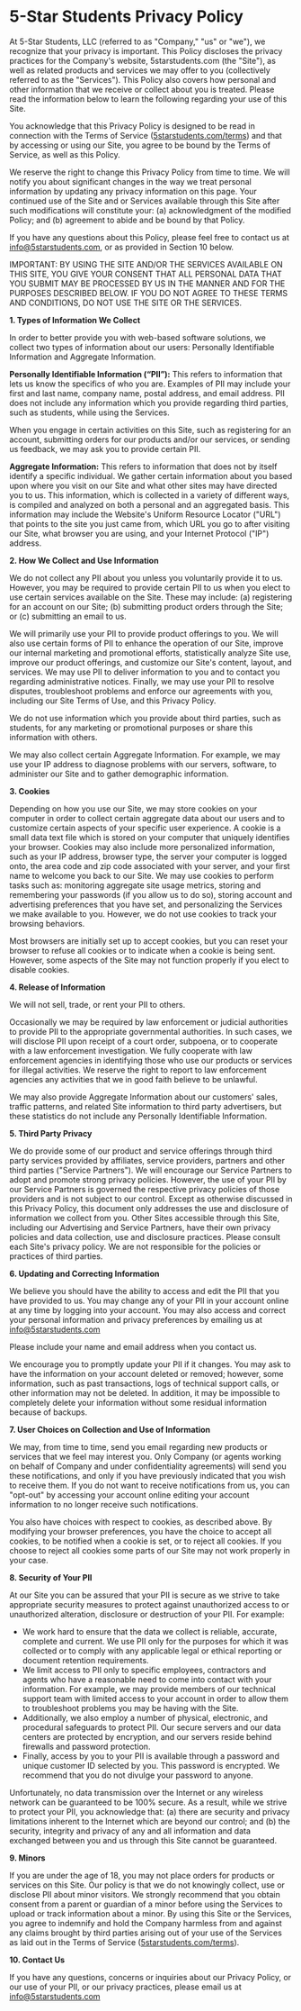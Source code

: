 # 5-Star Students Privacy Policy

At 5-Star Students, LLC (referred to as "Company," "us" or "we"), we recognize that your privacy is important. This Policy discloses the privacy practices for the Company's website, 5starstudents.com (the "Site"), as well as related products and services we may offer to you (collectively referred to as the "Services"). This Policy also covers how personal and other information that we receive or collect about you is treated. Please read the information below to learn the following regarding your use of this Site.

You acknowledge that this Privacy Policy is designed to be read in connection with the Terms of Service ([5starstudents.com/terms](http://5starstudents.com/terms)) and that by accessing or using our Site, you agree to be bound by the Terms of Service, as well as this Policy.

We reserve the right to change this Privacy Policy from time to time. We will notify you about significant changes in the way we treat personal information by updating any privacy information on this page. Your continued use of the Site and or Services available through this Site after such modifications will constitute your: (a) acknowledgment of the modified Policy; and (b) agreement to abide and be bound by that Policy.

If you have any questions about this Policy, please feel free to contact us at [info@5starstudents.com](mailto:info@5starstudents.com), or as provided in Section 10 below.

IMPORTANT: BY USING THE SITE AND/OR THE SERVICES AVAILABLE ON THIS SITE, YOU GIVE YOUR CONSENT THAT ALL PERSONAL DATA THAT YOU SUBMIT MAY BE PROCESSED BY US IN THE MANNER AND FOR THE PURPOSES DESCRIBED BELOW. IF YOU DO NOT AGREE TO THESE TERMS AND CONDITIONS, DO NOT USE THE SITE OR THE SERVICES.

**1\. Types of Information We Collect**

In order to better provide you with web-based software solutions, we collect two types of information about our users: Personally Identifiable Information and Aggregate Information.

**Personally Identifiable Information (“PII”):** This refers to information that lets us know the specifics of who you are. Examples of PII may include your first and last name, company name, postal address, and email address. PII does not include any information which you provide regarding third parties, such as students, while using the Services.

When you engage in certain activities on this Site, such as registering for an account, submitting orders for our products and/or our services, or sending us feedback, we may ask you to provide certain PII.

**Aggregate Information:** This refers to information that does not by itself identify a specific individual. We gather certain information about you based upon where you visit on our Site and what other sites may have directed you to us. This information, which is collected in a variety of different ways, is compiled and analyzed on both a personal and an aggregated basis. This information may include the Website's Uniform Resource Locator ("URL") that points to the site you just came from, which URL you go to after visiting our Site, what browser you are using, and your Internet Protocol ("IP") address.

**2\. How We Collect and Use Information**

We do not collect any PII about you unless you voluntarily provide it to us. However, you may be required to provide certain PII to us when you elect to use certain services available on the Site. These may include: (a) registering for an account on our Site; (b) submitting product orders through the Site; or (c) submitting an email to us.

We will primarily use your PII to provide product offerings to you. We will also use certain forms of PII to enhance the operation of our Site, improve our internal marketing and promotional efforts, statistically analyze Site use, improve our product offerings, and customize our Site's content, layout, and services. We may use PII to deliver information to you and to contact you regarding administrative notices. Finally, we may use your PII to resolve disputes, troubleshoot problems and enforce our agreements with you, including our Site Terms of Use, and this Privacy Policy.

We do not use information which you provide about third parties, such as students, for any marketing or promotional purposes or share this information with others.

We may also collect certain Aggregate Information. For example, we may use your IP address to diagnose problems with our servers, software, to administer our Site and to gather demographic information.

**3\. Cookies**

Depending on how you use our Site, we may store cookies on your computer in order to collect certain aggregate data about our users and to customize certain aspects of your specific user experience. A cookie is a small data text file which is stored on your computer that uniquely identifies your browser. Cookies may also include more personalized information, such as your IP address, browser type, the server your computer is logged onto, the area code and zip code associated with your server, and your first name to welcome you back to our Site. We may use cookies to perform tasks such as: monitoring aggregate site usage metrics, storing and remembering your passwords (if you allow us to do so), storing account and advertising preferences that you have set, and personalizing the Services we make available to you. However, we do not use cookies to track your browsing behaviors.

Most browsers are initially set up to accept cookies, but you can reset your browser to refuse all cookies or to indicate when a cookie is being sent. However, some aspects of the Site may not function properly if you elect to disable cookies.

**4\. Release of Information**

We will not sell, trade, or rent your PII to others.

Occasionally we may be required by law enforcement or judicial authorities to provide PII to the appropriate governmental authorities. In such cases, we will disclose PII upon receipt of a court order, subpoena, or to cooperate with a law enforcement investigation. We fully cooperate with law enforcement agencies in identifying those who use our products or services for illegal activities. We reserve the right to report to law enforcement agencies any activities that we in good faith believe to be unlawful.

We may also provide Aggregate Information about our customers' sales, traffic patterns, and related Site information to third party advertisers, but these statistics do not include any Personally Identifiable Information.

**5\. Third Party Privacy**

We do provide some of our product and service offerings through third party services provided by affiliates, service providers, partners and other third parties ("Service Partners"). We will encourage our Service Partners to adopt and promote strong privacy policies. However, the use of your PII by our Service Partners is governed the respective privacy policies of those providers and is not subject to our control. Except as otherwise discussed in this Privacy Policy, this document only addresses the use and disclosure of information we collect from you. Other Sites accessible through this Site, including our Advertising and Service Partners, have their own privacy policies and data collection, use and disclosure practices. Please consult each Site's privacy policy. We are not responsible for the policies or practices of third parties.

**6\. Updating and Correcting Information**

We believe you should have the ability to access and edit the PII that you have provided to us. You may change any of your PII in your account online at any time by logging into your account. You may also access and correct your personal information and privacy preferences by emailing us at [info@5starstudents.com](mailto:info@5starstudents.com)

Please include your name and email address when you contact us.

We encourage you to promptly update your PII if it changes. You may ask to have the information on your account deleted or removed; however, some information, such as past transactions, logs of technical support calls, or other information may not be deleted. In addition, it may be impossible to completely delete your information without some residual information because of backups.

**7\. User Choices on Collection and Use of Information**

We may, from time to time, send you email regarding new products or services that we feel may interest you. Only Company (or agents working on behalf of Company and under confidentiality agreements) will send you these notifications, and only if you have previously indicated that you wish to receive them. If you do not want to receive notifications from us, you can "opt-out" by accessing your account online editing your account information to no longer receive such notifications.

You also have choices with respect to cookies, as described above. By modifying your browser preferences, you have the choice to accept all cookies, to be notified when a cookie is set, or to reject all cookies. If you choose to reject all cookies some parts of our Site may not work properly in your case.

**8\. Security of Your PII**

At our Site you can be assured that your PII is secure as we strive to take appropriate security measures to protect against unauthorized access to or unauthorized alteration, disclosure or destruction of your PII. For example:

*   We work hard to ensure that the data we collect is reliable, accurate, complete and current. We use PII only for the purposes for which it was collected or to comply with any applicable legal or ethical reporting or document retention requirements.
*   We limit access to PII only to specific employees, contractors and agents who have a reasonable need to come into contact with your information. For example, we may provide members of our technical support team with limited access to your account in order to allow them to troubleshoot problems you may be having with the Site.
*   Additionally, we also employ a number of physical, electronic, and procedural safeguards to protect PII. Our secure servers and our data centers are protected by encryption, and our servers reside behind firewalls and password protection.
*   Finally, access by you to your PII is available through a password and unique customer ID selected by you. This password is encrypted. We recommend that you do not divulge your password to anyone.

Unfortunately, no data transmission over the Internet or any wireless network can be guaranteed to be 100% secure. As a result, while we strive to protect your PII, you acknowledge that: (a) there are security and privacy limitations inherent to the Internet which are beyond our control; and (b) the security, integrity and privacy of any and all information and data exchanged between you and us through this Site cannot be guaranteed.

**9\. Minors**

If you are under the age of 18, you may not place orders for products or services on this Site. Our policy is that we do not knowingly collect, use or disclose PII about minor visitors. We strongly recommend that you obtain consent from a parent or guardian of a minor before using the Services to upload or track information about a minor. By using this Site or the Services, you agree to indemnify and hold the Company harmless from and against any claims brought by third parties arising out of your use of the Services as laid out in the Terms of Service ([5starstudents.com/terms](http://5starstudents.com/terms)).

**10\. Contact Us**

If you have any questions, concerns or inquiries about our Privacy Policy, or our use of your PII, or our privacy practices, please email us at [info@5starstudents.com](mailto:info@5starstudents.com)
